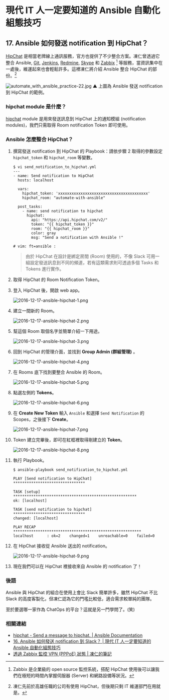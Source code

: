 # 現代 IT 人一定要知道的 Ansible 自動化組態技巧

## 17. Ansible 如何發送 notification 到 HipChat？

[HipChat][hipchat_official] 是相當老牌線上通訊服務，官方也提供了不少整合方案。凍仁曾透過它整合 Ansible, [Git][git_official], [Jenkins][jenkins_official], [Redmine][redmine_official], [Skype][skype_official] 和 [Zabbix][zabbix_official] [^1] 等服務，當資訊集中在一處後，維運起來也會輕鬆許多。這裡凍仁將介紹 Ansible 整合 HipChat 的部份。[^2]

![automate_with_ansible_practice-22.jpg](imgs/automate_with_ansible_practice-22.jpg)
▲ 上圖為 Ansible 發送 notification 到 HipChat 的範例。

[hipchat_official]: https://www.hipchat.com
[git_official]: https://git-scm.com/
[jenkins_official]: https://jenkins.io/
[redmine_official]: http://www.redmine.org/
[skype_official]: https://www.skype.com/zh-Hant/
[zabbix_official]: http://www.zabbix.com/


### hipchat module 是什麼？

[hipchat][hipchat_module] module 是用來發送訊息到 HipChat 上的通知模組 (notification modules)，我們只需取得 Room notification Token 即可使用。

[hipchat_module]: http://docs.ansible.com/ansible/hipchat_module.html

### Ansible 怎麼整合 HipChat？

1. 撰寫發送 notification 到 HipChat 的 Playbook：請依步驟 2 取得的參數設定 `hipchat_token` 和 `hipchat_room` 等變數。

    ```
    $ vi send_notification_to_hipchat.yml
    ---
    - name: Send notification to HipChat
      hosts: localhost
    
      vars:
        hipchat_token: 'xxxxxxxxxxxxxxxxxxxxxxxxxxxxxxxxxxxxxxxx'
        hipchat_room: "automate-with-ansible"
    
      post_tasks:
        - name: send notification to hipchat
          hipchat:
            api: "https://api.hipchat.com/v2/"
            token: "{{ hipchat_token }}"
            room: "{{ hipchat_room }}"
            color: gray
            msg: "Send a notification with Ansible !"
    
    # vim: ft=ansible :
    ```

    > 由於 HipChat 在設計是綁定房間 (Room) 使用的，不像 Slack 可用一組設定發送訊息到不同的頻道，若有這類需求則可透過多個 Tasks 和 Tokens 進行實作。

1. 取得 HipChat 的 Room Notification Token。

  1. 登入 HipChat 後，開啟 web app。

      ![2016-12-17-ansible-hipchat-1.png](imgs/2016-12-17-ansible-hipchat-1.png)

  1. 建立一間新的 Room。

      ![2016-12-17-ansible-hipchat-2.png](imgs/2016-12-17-ansible-hipchat-2.png)

  1. 幫這個 Room 取個名字並簡單介紹一下用途。

      ![2016-12-17-ansible-hipchat-3.png](imgs/2016-12-17-ansible-hipchat-3.png)

  1. 回到 HipChat 的管理介面，並找到 **Group Admin (群組管理)** 。

      ![2016-12-17-ansible-hipchat-4.png](imgs/2016-12-17-ansible-hipchat-4.png)

  1. 在 Rooms 底下找到要整合 Ansible 的 Room。

      ![2016-12-17-ansible-hipchat-5.png](imgs/2016-12-17-ansible-hipchat-5.png)

  1. 點選左側的 **Tokens**。

      ![2016-12-17-ansible-hipchat-6.png](imgs/2016-12-17-ansible-hipchat-6.png)

  1. 在 **Create New Token** 輸入 `Ansible` 和選擇 `Send Notification` 的 Scopes，之後接下 **Create**。

      ![2016-12-17-ansible-hipchat-7.png](imgs/2016-12-17-ansible-hipchat-7.png)

  1. Token 建立完畢後，即可在紅框裡取得剛建立的 **Token**。

      ![2016-12-17-ansible-hipchat-8.png](imgs/2016-12-17-ansible-hipchat-8.png)

1. 執行 Playbook。

    ```
    $ ansible-playbook send_notification_to_hipchat.yml
    
    PLAY [Send notification to HipChat] ********************************
    
    TASK [setup] *******************************************************
    ok: [localhost]
    
    TASK [send notification to hipchat] ********************************
    changed: [localhost]
    
    PLAY RECAP *********************************************************
    localhost      : ok=2    changed=1    unreachable=0    failed=0
    ```

1. 在 HipChat 接收從 Ansible 送出的 notification。

      ![2016-12-17-ansible-hipchat-9.png](imgs/2016-12-17-ansible-hipchat-9.png)

1. 現在我們可以在 HipChat 裡接收來自 Ansible 的 notification 了！

### 後語

Ansible 與 HipChat 的組合在使用上會比 Slack 簡單許多，雖然 HipChat 不比 Slack 的高度客製化，但凍仁認為它的門壏比較低，適合需求較單純的團隊。

至於要選哪一家作為 ChatOps 的平台？這就是另一門學問了。(笑)


### 相關連結

- [hipchat \- Send a message to hipchat\. | Ansible Documentation][hipchat_module]
- [16. Ansible 如何發送 notification 到 Slack？ | 現代 IT 人一定要知道的 Ansible 自動化組態技巧](16.how-to-send-notification-to-slack-on-ansible.md)
- [透過 Zabbix 監控 VPN \(PPPoE\) 狀態 | 凍仁的筆記][drx_tw_zabbix_vpn_pppoe]

[drx_tw_zabbix_vpn_pppoe]: http://note.drx.tw/2015/03/zabbix-vpn-pppoe.html


[^1]: Zabbix 是企業級的 open source 監控系統，搭配 HipChat 使用後可以讓我們在極短的時間內掌握伺服器 (Server) 和網路設備等狀況。

[^2]: 凍仁先前於高雄任職的公司有使用 HipChat，但後期只剩 IT 維運部門在用就是。

